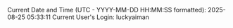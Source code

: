 Current Date and Time (UTC - YYYY-MM-DD HH:MM:SS formatted): 2025-08-25 05:33:11
Current User's Login: luckyaiman
